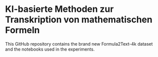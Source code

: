 # KI-basierte Methoden zur Transkription von mathematischen Formeln
This GitHub repository contains the brand new Formula2Text-4k dataset and the notebooks used in the experiments.
